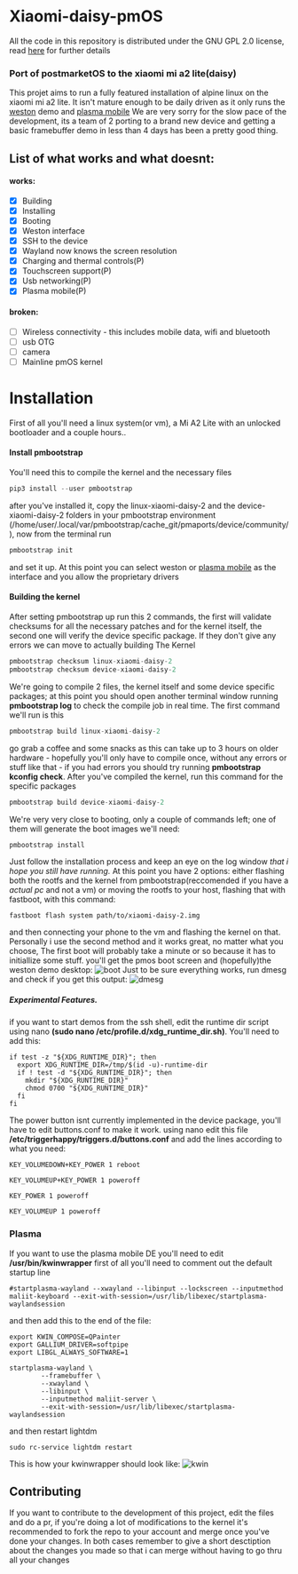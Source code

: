 # Xiaomi-daisy-pmOS
All the code in this repository is distributed under the GNU GPL 2.0 license, read [here](https://github.com/NotLugozzi/Xiaomi-daisy-pmOS/blob/main/LICENSE) for further details
### Port of postmarketOS to the xiaomi mi a2 lite(daisy)
This projet aims to run a fully featured installation of alpine linux on the xiaomi mi a2 lite. It isn't mature enough to be daily driven as it only runs the 
[weston](https://youtu.be/JLhaONV8zBw) demo and [plasma mobile](https://github.com/NotLugozzi/Xiaomi-daisy-pmOS/blob/main/images/71884710-0a75-4978-be57-b59c9a149f9f.png)
We are very sorry for the slow pace of the development, its a team of 2 porting to a brand new device and getting a basic framebuffer demo in less than 4 days has been a pretty good thing. 

## List of what works and what doesnt:
#### works:
- [x] Building
- [x] Installing
- [x] Booting
- [x] Weston interface
- [x] SSH to the device
- [x] Wayland now knows the screen resolution
- [x] Charging and thermal controls(P)
- [x] Touchscreen support(P)
- [x] Usb networking(P)
- [x] Plasma mobile(P)
#### broken:
- [ ] Wireless connectivity - this includes mobile data, wifi and bluetooth
- [ ] usb OTG
- [ ] camera
- [ ] Mainline pmOS kernel

# Installation
First of all you'll need a linux system(or vm), a Mi A2 Lite with an unlocked bootloader and a couple hours..
#### Install pmbootstrap
You'll need this to compile the kernel and the necessary files
```python
pip3 install --user pmbootstrap
```
after you've installed it, copy the linux-xiaomi-daisy-2 and the device-xiaomi-daisy-2 folders in your pmbootstrap environment (/home/user/.local/var/pmbootstrap/cache_git/pmaports/device/community/), now from the terminal run
```python
pmbootstrap init
```
and set it up. At this point you can select weston or [plasma mobile](https://github.com/NotLugozzi/Xiaomi-daisy-pmOS#plasma) as the interface and you allow the proprietary drivers
#### Building the kernel
After setting pmbootstrap up run this 2 commands, the first will validate checksums for all the necessary patches and for the kernel itself, the second one will verify the device specific package. If they don't give any errors we can move to actually building The Kernel
```python
pmbootstrap checksum linux-xiaomi-daisy-2
pmbootstrap checksum device-xiaomi-daisy-2
```
We're going to compile 2 files, the kernel itself and some device specific packages; at this point you should open another terminal window running **pmbootstrap log** to check the compile job in real time. The first command we'll run is this
```python
pmbootstrap build linux-xiaomi-daisy-2
```
go grab a coffee and some snacks as this can take up to 3 hours on older hardware - hopefully you'll only have to compile once, without any errors or stuff like that - if you had errors you should try running **pmbootstrap kconfig check**. After you've compiled the kernel, run this command for the specific packages
```python
pmbootstrap build device-xiaomi-daisy-2
```
We're very very close to booting, only a couple of commands left; one of them will generate the boot images we'll need:
```python
pmbootstrap install
```
Just follow the installation process and keep an eye on the log window _that i hope you still have running._ At this point you have 2 options: either flashing both the rootfs and the kernel from pmbootstrap(reccomended if you have a _actual pc_ and not a vm) or moving the rootfs to your host, flashing that with fastboot, with this command:
```
fastboot flash system path/to/xiaomi-daisy-2.img
```
and then connecting your phone to the vm and flashing the kernel on that. Personally i use the second method and it works great, no matter what you choose, The first boot will probably take a minute or so because it has to initiallize some stuff. you'll get the pmos boot screen and (hopefully)the weston demo desktop:
![boot](https://github.com/NotLugozzi/Xiaomi-daisy-pmOS/blob/main/images/pmOS%20succesful%20boot.jpg)
Just to be sure everything works, run dmesg and check if you get this output:
![dmesg](https://github.com/NotLugozzi/Xiaomi-daisy-pmOS/blob/main/images/dmesg.png)
##### Experimental Features. 
if you want to start demos from the ssh shell, edit the runtime dir script using nano **(sudo nano /etc/profile.d/xdg_runtime_dir.sh)**. You'll need to add this:
```
if test -z "${XDG_RUNTIME_DIR}"; then
  export XDG_RUNTIME_DIR=/tmp/$(id -u)-runtime-dir
  if ! test -d "${XDG_RUNTIME_DIR}"; then
    mkdir "${XDG_RUNTIME_DIR}"
    chmod 0700 "${XDG_RUNTIME_DIR}"
  fi
fi
```
The power button isnt currently implemented in the device package, you'll have to edit buttons.conf to make it work. using nano edit this file **/etc/triggerhappy/triggers.d/buttons.conf** and add the lines according to what you need:
```
KEY_VOLUMEDOWN+KEY_POWER 1 reboot 
```
```
KEY_VOLUMEUP+KEY_POWER 1 poweroff 
```
```
KEY_POWER 1 poweroff 
```
```
KEY_VOLUMEUP 1 poweroff 
```
### Plasma
If you want to use the plasma mobile DE you'll need to edit **/usr/bin/kwinwrapper** first of all you'll need to comment out the default startup line
```
#startplasma-wayland --xwayland --libinput --lockscreen --inputmethod maliit-keyboard --exit-with-session=/usr/lib/libexec/startplasma-waylandsession
```
and then add this to the end of the file:
```
export KWIN_COMPOSE=QPainter
export GALLIUM_DRIVER=softpipe
export LIBGL_ALWAYS_SOFTWARE=1

startplasma-wayland \
        --framebuffer \
        --xwayland \
        --libinput \
        --inputmethod maliit-server \
        --exit-with-session=/usr/lib/libexec/startplasma-waylandsession

```
and then restart lightdm
```
sudo rc-service lightdm restart
```
This is how your kwinwrapper should look like:
![kwin](https://github.com/NotLugozzi/Xiaomi-daisy-pmOS/blob/main/images/kwinwrapper.png)
## Contributing
If you want to contribute to the development of this project, edit the files and do a pr, if you're doing a lot of modifications to the kernel it's recommended to fork the repo to your account and merge once you've done your changes. In both cases remember to give a short desctiption about the changes you made so that i can merge without having to go thru all your changes  
